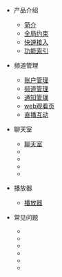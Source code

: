 * 产品介绍

  * [简介](/)
  * [全局约束](/limit)
  * [快速接入](/quick_start)
  * [功能索引](/function_index)
* 频道管理

  * [账户管理]()
  * [频道管理](channel/channelManager)
  * [通知管理]()
  * [web观看页]()
  * [直播互动](/channel/liveInteract)
* 聊天室

  * [聊天室](chat/chatRoom)
  * []()
  * []()
  * []()
  * []()
* 播放器

  * [播放器](player/player)
* 常见问题

  * []()
  * []()
  * []()
  * []()
  * []()
  * []()